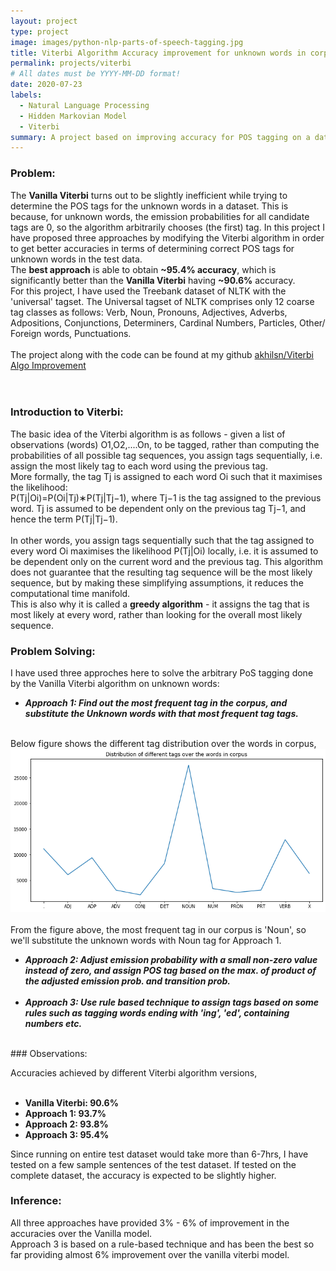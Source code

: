 ```yaml
---
layout: project
type: project
image: images/python-nlp-parts-of-speech-tagging.jpg
title: Viterbi Algorithm Accuracy improvement for unknown words in corpus
permalink: projects/viterbi
# All dates must be YYYY-MM-DD format!
date: 2020-07-23
labels:
  - Natural Language Processing
  - Hidden Markovian Model
  - Viterbi
summary: A project based on improving accuracy for POS tagging on a data corpus using Vanilla and modified versions of Viterbi algorithm.
---
```


### Problem:
The **Vanilla Viterbi** turns out to be slightly inefficient while trying to determine the POS tags for the unknown words in a dataset. This is because, for unknown words, the emission probabilities for all candidate tags are 0, so the algorithm arbitrarily chooses (the first) tag. In this project I have proposed three approaches by modifying the Viterbi algorithm in order to get better accuracies in terms of determining correct POS tags for unknown words in the test data.<br>
The **best approach** is able to obtain **~95.4% accuracy**, which is significantly better than the **Vanilla Viterbi** having **~90.6%** accuracy. 
<br>
For this project, I have used the Treebank dataset of NLTK with the 'universal' tagset. The Universal tagset of NLTK comprises only 12 coarse tag classes as follows: Verb, Noun, Pronouns, Adjectives, Adverbs, Adpositions, Conjunctions, Determiners, Cardinal Numbers, Particles, Other/ Foreign words, Punctuations.
<br><br>
The project along with the code can be found at my github <a href="https://github.com/akhilsn/Natural_Language_Processing/tree/main/Improving%20Viterbi%20Algo.%20for%20determining%20the%20POS%20tags%20of%20unknown%20words"><i class="large github icon"></i>akhilsn/Viterbi Algo Improvement</a><br><br>
<br>

### Introduction to Viterbi:
The basic idea of the Viterbi algorithm is as follows - given a list of observations (words) O1,O2,....On, to be tagged, rather than computing the probabilities of all possible tag sequences, you assign tags sequentially, i.e. assign the most likely tag to each word using the previous tag.
<br>
More formally, the tag Tj is assigned to each word Oi such that it maximises the likelihood:
<br>
P(Tj|Oi)=P(Oi|Tj)∗P(Tj|Tj−1), where
  Tj−1 is the tag assigned to the previous word. 
  Tj is assumed to be dependent only on the previous tag Tj−1, and hence the term P(Tj|Tj−1).
<br><br>
In other words, you assign tags sequentially such that the tag assigned to every word Oi maximises the likelihood P(Tj|Oi) locally, i.e. it is assumed to be dependent only on the current word and the previous tag. This algorithm does not guarantee that the resulting tag sequence will be the most likely sequence, but by making these simplifying assumptions, it reduces the computational time manifold.
<br>
This is also why it is called a **greedy algorithm** - it assigns the tag that is most likely at every word, rather than looking for the overall most likely sequence. 
<br>

### Problem Solving:
I have used three approches here to solve the arbitrary PoS tagging done by the Vanilla Viterbi algorithm on unknown words:

- ***Approach 1: Find out the most frequent tag in the corpus, and substitute the Unknown words with that most frequent tag tags.***
<br>
Below figure shows the different tag distribution over the words in corpus,
<br>
<div class="ui large rounded images">
  <img class="ui image" src="../images/distribution_of_diff_tags_of_words_in_corpus.png">
</div>
<br>
From the figure above, the most frequent tag in our corpus is 'Noun', so we'll substitute the unknown words with Noun tag for Approach 1.
<br>

- ***Approach 2: Adjust emission probability with a small non-zero value instead of zero, and assign POS tag based on the max. of product of the adjusted emission prob. and transition prob.***
<br><br>
- ***Approach 3: Use rule based technique to assign tags based on some rules such as tagging words ending with 'ing', 'ed', containing numbers etc.***
<br>
### Observations:

Accuracies achieved by different Viterbi algorithm versions,
<br><br>
- **Vanilla Viterbi: 90.6%**
- **Approach 1: 93.7%**
- **Approach 2: 93.8%**
- **Approach 3: 95.4%**

Since running on entire test dataset would take more than 6-7hrs, I have tested on a few sample sentences of the test dataset. If tested on the complete dataset, the accuracy is expected to be slightly higher.

### Inference:

All three approaches have provided 3% - 6% of improvement in the accuracies over the Vanilla model.
<br>
Approach 3 is based on a rule-based technique and has been the best so far providing almost 6% improvement over the vanilla viterbi model.
<br>
